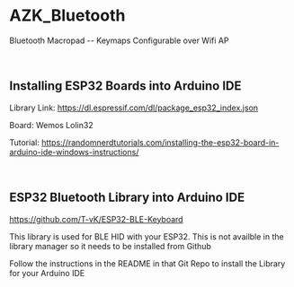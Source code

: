 # AZK_Bluetooth
Bluetooth Macropad -- Keymaps Configurable over Wifi AP

<Br>

## Installing ESP32 Boards into Arduino IDE 
Library Link:
https://dl.espressif.com/dl/package_esp32_index.json

Board: Wemos Lolin32

Tutorial:
https://randomnerdtutorials.com/installing-the-esp32-board-in-arduino-ide-windows-instructions/


<Br>

## ESP32 Bluetooth Library into Arduino IDE 

https://github.com/T-vK/ESP32-BLE-Keyboard

This library is used for BLE HID with your ESP32. This is not availble in the library manager so it needs to be installed from Github

Follow the instructions in the README in that Git Repo to install the Library for your Arduino IDE
